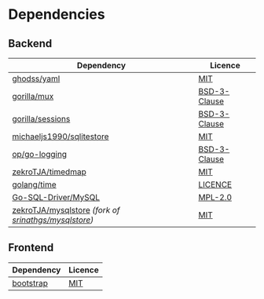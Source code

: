 # Dependencies

## Backend

| Dependency | Licence |
|------------|---------|
| [ghodss/yaml](https://github.com/ghodss/yaml) | [MIT](https://github.com/ghodss/yaml/blob/master/LICENSE) |
| [gorilla/mux](https://github.com/gorilla/mux) | [BSD-3-Clause](https://github.com/gorilla/mux/blob/master/LICENSE) |
| [gorilla/sessions](https://github.com/gorilla/sessions) | [BSD-3-Clause](https://github.com/gorilla/sessions/blob/master/LICENSE) |
| [michaeljs1990/sqlitestore](https://github.com/michaeljs1990/sqlitestore) | [MIT](https://github.com/michaeljs1990/sqlitestore/blob/master/LICENSE) |
| [op/go-logging](https://github.com/op/go-logging) | [BSD-3-Clause](https://github.com/op/go-logging/blob/master/LICENSE) |
| [zekroTJA/timedmap](https://github.com/zekroTJA/timedmap) | [MIT](https://github.com/zekroTJA/timedmap/blob/master/LICENCE) |
| [golang/time](https://github.com/golang/time/) | [LICENCE](https://github.com/golang/time/blob/master/LICENSE) |
| [Go-SQL-Driver/MySQL](https://github.com/Go-SQL-Driver/MySQL) | [MPL-2.0](https://github.com/go-sql-driver/mysql/blob/master/LICENSE) |
| [zekroTJA/mysqlstore](https://github.com/zekroTJA/mysqlstore) *(fork of [srinathgs/mysqlstore](https://github.com/srinathgs/mysqlstore))* | [MIT](https://github.com/zekroTJA/mysqlstore/blob/master/LICENSE)

## Frontend

| Dependency | Licence |
|------------|---------|
| [bootstrap](https://github.com/twbs/bootstrap) | [MIT](https://github.com/twbs/bootstrap/blob/master/LICENSE) |